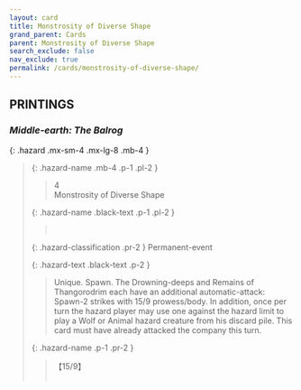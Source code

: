 ```yaml
---
layout: card
title: Monstrosity of Diverse Shape
grand_parent: Cards
parent: Monstrosity of Diverse Shape
search_exclude: false
nav_exclude: true
permalink: /cards/monstrosity-of-diverse-shape/
---
```


## PRINTINGS


### _Middle-earth: The Balrog_

{: .hazard .mx-sm-4 .mx-lg-8 .mb-4 }
> {: .hazard-name .mb-4 .p-1 .pl-2 }
> > <div class="hazard-mp">4</div>
> > <div class="card-name">Monstrosity of Diverse Shape</div>
>
> {: .hazard-name .black-text .p-1 .pl-2 }
> > &nbsp;
>
> {: .hazard-classification .pr-2 }
> Permanent-event
>
> {: .hazard-text .black-text .p-2 }
> > Unique. Spawn. The Drowning-deeps and Remains of Thangorodrim each have an additional automatic-attack: Spawn-2 strikes with 15/9 prowess/body. In addition, once per turn the hazard player may use one against the hazard limit to play a Wolf or Animal hazard creature from his discard pile. This card must have already attacked the company this turn. 
>
> {: .hazard-name .p-1 .pr-2 }
> > <div class="card-shield">【15/9】</div>
> > <div class="card-corruption">&nbsp;</div>
